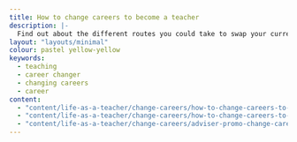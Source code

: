 ```yaml
---
title: How to change careers to become a teacher
description: |-
  Find out about the different routes you could take to swap your current career for the classroom.
layout: "layouts/minimal"
colour: pastel yellow-yellow
keywords:
  - teaching
  - career changer
  - changing careers
  - career
content: 
  - "content/life-as-a-teacher/change-careers/how-to-change-careers-to-become-a-teacher/header" 
  - "content/life-as-a-teacher/change-careers/how-to-change-careers-to-become-a-teacher/article"
  - "content/life-as-a-teacher/change-careers/adviser-promo-change-careers"
---
```

